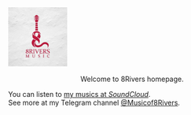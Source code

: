 <img src="/assets/img/logo.jpg" width="120" height="120" />

<p align="center">Welcome to 8Rivers homepage.</p>  
<div id="32990679551"><script type="text/JavaScript" src="https://www.aparat.com/embed/9QnD4?data[rnddiv]=32990679551&data[responsive]=yes&titleShow=true&autoplay=true"></script></div>

You can listen to [my musics at *SoundCloud*](https://soundcloud.com/m_masoomi).  
See more at my Telegram channel [@Musicof8Rivers](https://t.me/Musicof8Rivers).
